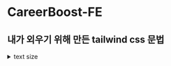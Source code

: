 # CareerBoost-FE

## 내가 외우기 위해 만든 tailwind css 문법
<details>
<summary>text size</summary>
<div markdown="1">
    <pre>
    text-xs: 이 클래스는 텍스트 크기를 매우 작게 정의합니다.
    text-sm: 이 클래스는 텍스트 크기를 작게 정의합니다.
    text-base: 이 클래스는 텍스트 크기를 기본 크기로 정의합니다.
    text-lg: 이 클래스는 텍스트 크기를 크게 정의합니다.
    text-xl: 이 클래스는 텍스트 크기를 매우 크게 정의합니다.
    text-2xl: 이 클래스는 텍스트 크기를 2배 더 크게 정의합니다.
    text-3xl: 이 클래스는 텍스트 크기를 3배 더 크게 정의합니다.
    text-4xl: 이 클래스는 텍스트 크기를 4배 더 크게 정의합니다.
    text-5xl: 이 클래스는 텍스트 크기를 5배 더 크게 정의합니다.
    text-6xl: 이 클래스는 텍스트 크기를 6배 더 크게 정의합니다.
    text-7xl: 이 클래스는 텍스트 크기를 7배 더 크게 정의합니다.
    text-8xl: 이 클래스는 텍스트 크기를 8배 더 크게 정의합니다.
    text-9xl: 이 클래스는 텍스트 크기를 9배 더 크게 정의합니다.
    </pre>
</div>
</details>